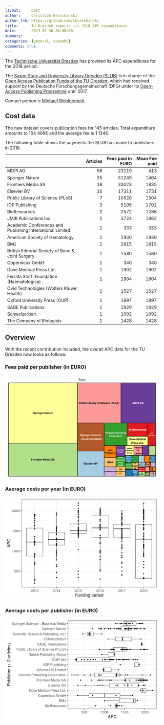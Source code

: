 ```yaml
---
layout:     post
author:     Christoph Broschinski
author_lnk: https://github.com/cbroschinski
title:      TU Dresden reports its 2018 APC expenditures
date:       2019-07-30 08:00:00
summary:    
categories: [general, openAPC]
comments: true
---
```




The [Technische Universität Dresden](https://tu-dresden.de/?set_language=en) has provided its APC expenditures for the 2018 period.

The [Saxon State and University Library Dresden (SLUB)](https://www.slub-dresden.de/en/homepage/) is in charge of the [Open Access Publication Funds of the TU Dresden](https://www.slub-dresden.de/service/open-science-service/open-access/publikationsfonds/), which had received support by the Deutsche Forschungsgemeinschaft (DFG) under its [Open-Access Publishing Programme](http://www.dfg.de/en/research_funding/programmes/infrastructure/lis/funding_opportunities/open_access/) until 2017.

Contact person is [Michael Wohlgemuth](mailto:openaccess@slub-dresden.de).

## Cost data



The new dataset covers publication fees for 145 articles. Total expenditure amounts to 164 406€ and the average fee is 1 134€.

The following table shows the payments the SLUB has made to publishers in 2018.


|                                                          | Articles| Fees paid in EURO| Mean Fee paid|
|:---------------------------------------------------------|--------:|-----------------:|-------------:|
|MDPI AG                                                   |       56|             23119|           413|
|Springer Nature                                           |       35|             51249|          1464|
|Frontiers Media SA                                        |       18|             33023|          1835|
|Elsevier BV                                               |       10|             17311|          1731|
|Public Library of Science (PLoS)                          |        7|             10528|          1504|
|IOP Publishing                                            |        3|              5105|          1702|
|BioResources                                              |        2|              2572|          1286|
|JMIR Publications Inc.                                    |        2|              3724|          1862|
|Academic Conferences and Publishing International Limited |        1|               333|           333|
|American Society of Hematology                            |        1|              1930|          1930|
|BMJ                                                       |        1|              1815|          1815|
|British Editorial Society of Bone & Joint Surgery         |        1|              1580|          1580|
|Copernicus GmbH                                           |        1|               340|           340|
|Dove Medical Press Ltd.                                   |        1|              1902|          1902|
|Ferrata Storti Foundation (Haematologica)                 |        1|              1904|          1904|
|Ovid Technologies (Wolters Kluwer Health)                 |        1|              1527|          1527|
|Oxford University Press (OUP)                             |        1|              1997|          1997|
|SAGE Publications                                         |        1|              1929|          1929|
|Schweizerbart                                             |        1|              1092|          1092|
|The Company of Biologists                                 |        1|              1428|          1428|

## Overview

With the recent contribution included, the overall APC data for the TU Dresden now looks as follows:

### Fees paid per publisher (in EURO)

![plot of chunk tree_dresden_2019_07_30_full](/figure/tree_dresden_2019_07_30_full-1.png)

###  Average costs per year (in EURO)

![plot of chunk box_dresden_2019_07_30_year_full](/figure/box_dresden_2019_07_30_year_full-1.png)

###  Average costs per publisher (in EURO)

![plot of chunk box_dresden_2019_07_30_publisher_full](/figure/box_dresden_2019_07_30_publisher_full-1.png)
